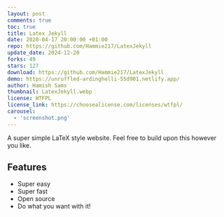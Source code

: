 ```yaml
---
layout: post
comments: true
toc: true
title: Latex Jekyll
date: 2020-04-17 20:00:00 +01:00
repo: https://github.com/Hammie217/LatexJekyll
update_date: 2024-12-20
forks: 49
stars: 127
download: https://github.com/Hammie217/LatexJekyll
demo: https://unruffled-ardinghelli-55d901.netlify.app/
author: Hamish Sams
thumbnail: LatexJekyll.webp
license: WTFPL
license_link: https://choosealicense.com/licenses/wtfpl/
carousel:
  - 'screenshot.png'
---
```


A super simple LaTeX style website. Feel free to build upon this however you like.

## Features

* Super easy
* Super fast
* Open source
* Do what you want with it!
